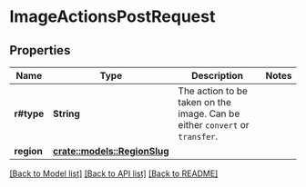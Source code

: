 # ImageActionsPostRequest

## Properties

Name | Type | Description | Notes
------------ | ------------- | ------------- | -------------
**r#type** | **String** | The action to be taken on the image. Can be either `convert` or `transfer`. | 
**region** | [**crate::models::RegionSlug**](region_slug.md) |  | 

[[Back to Model list]](../README.md#documentation-for-models) [[Back to API list]](../README.md#documentation-for-api-endpoints) [[Back to README]](../README.md)


